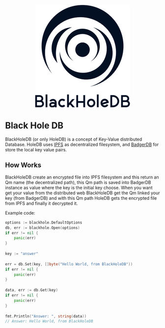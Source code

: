 
<p align="center">
  <img src="logo.png"/>
</p>

# Black Hole DB
BlackHoleDB (or only HoleDB) is a concept of Key-Value distributed Database.
HoleDB uses [IPFS](https://ipfs.io) as decentralized filesystem, 
and [BadgerDB](https://github.com/dgraph-io/badger) for store the local key value pairs.

## How Works
BlackHoleDB create an encrypted file into IPFS filesystem and this return an Qm name (the decentralized path), 
this Qm path is saved into BadgerDB instance as value where the key is the initial key choose. When you want get your 
value from the distributed web BlackHoleDB get the Qm linked your key (from BadgerDB) and with this Qm path HoleDB gets
the encrypted file from IPFS and finally it decrypted it.

Example code:
```go
options := blackhole.DefaultOptions
db, err := blackhole.Open(options)
if err != nil {
	panic(err)
}
	
key := "answer"

err = db.Set(key, []byte("Hello World, from BlackHoleDB"))
if err != nil {
	panic(err)
}

data, err := db.Get(key)
if err != nil {
	panic(err)
}

fmt.Println("Answer: ", string(data))
// Answer: Hello World, from BlackHoleDB

```  